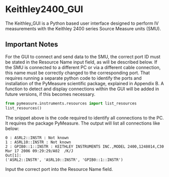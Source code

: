 # Keithley2400_GUI
The Keithley_GUI is a Python based user interface designed to perform IV measurements with the Keithley 2400 series Source Measure units (SMU).

## Important Notes

For the GUI to connect and send data to the SMU, the correct port ID must be stated in the Resource Name input field, as will be described below. If the SMU is connected to a different PC or via a different cable connection, this name must be correctly changed to the corresponding port. That requires running a separate python code to identify the ports and installation of the PyMeasure scientific package, explained in Appendix B. A function to detect and display connections within the GUI will be added in future versions, if this becomes necessary. 

``` python
from pymeasure.instruments.resources import list_resources
list_resources()
``` 
The snippet above is the code required to identify all connections to the PC. It requires the package PyMeasure. The output will list all connections like below:

```
0 : ASRL2::INSTR : Not known
1 : ASRL10::INSTR : Not known
2 : GPIB0::1::INSTR : KEITHLEY INSTRUMENTS INC.,MODEL 2400,1248014,C30   Mar 17 2006 09:29:29/A02  /K/J
Out[1]:
('ASRL2::INSTR', 'ASRL10::INSTR', 'GPIB0::1::INSTR')
```


Input the correct port into the Resource Name field. 
